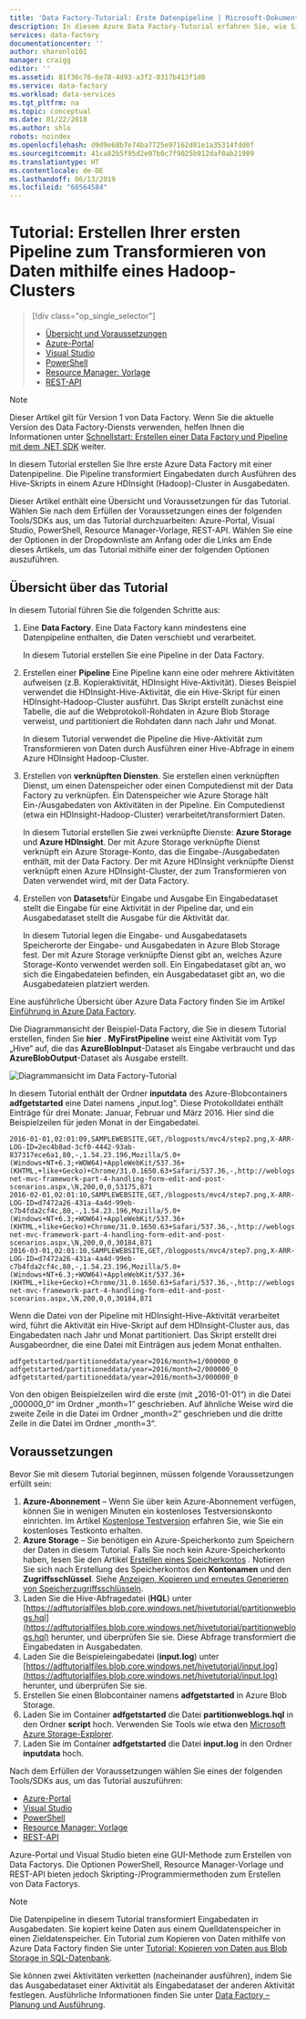 ```yaml
---
title: 'Data Factory-Tutorial: Erste Datenpipeline | Microsoft-Dokumentation'
description: In diesem Azure Data Factory-Tutorial erfahren Sie, wie Sie eine Data Factory erstellen und planen, die Daten unter Verwendung eines Hive-Skripts in einem Hadoop-Cluster verarbeitet.
services: data-factory
documentationcenter: ''
author: sharonlo101
manager: craigg
editor: ''
ms.assetid: 81f36c76-6e78-4d93-a3f2-0317b413f1d0
ms.service: data-factory
ms.workload: data-services
ms.tgt_pltfrm: na
ms.topic: conceptual
ms.date: 01/22/2018
ms.author: shlo
robots: noindex
ms.openlocfilehash: d9d9e68b7e74ba7725e97162d01e1a35314fdd0f
ms.sourcegitcommit: 41ca82b5f95d2e07b0c7f9025b912daf0ab21909
ms.translationtype: HT
ms.contentlocale: de-DE
ms.lasthandoff: 06/13/2019
ms.locfileid: "60564584"
---
```

# <a name="tutorial-build-your-first-pipeline-to-transform-data-using-hadoop-cluster"></a>Tutorial: Erstellen Ihrer ersten Pipeline zum Transformieren von Daten mithilfe eines Hadoop-Clusters
> [!div class="op_single_selector"]
> * [Übersicht und Voraussetzungen](data-factory-build-your-first-pipeline.md)
> * [Azure-Portal](data-factory-build-your-first-pipeline-using-editor.md)
> * [Visual Studio](data-factory-build-your-first-pipeline-using-vs.md)
> * [PowerShell](data-factory-build-your-first-pipeline-using-powershell.md)
> * [Resource Manager: Vorlage](data-factory-build-your-first-pipeline-using-arm.md)
> * [REST-API](data-factory-build-your-first-pipeline-using-rest-api.md)


> [!NOTE]
> Dieser Artikel gilt für Version 1 von Data Factory. Wenn Sie die aktuelle Version des Data Factory-Diensts verwenden, helfen Ihnen die Informationen unter [Schnellstart: Erstellen einer Data Factory und Pipeline mit dem .NET SDK](../quickstart-create-data-factory-dot-net.md) weiter.

In diesem Tutorial erstellen Sie Ihre erste Azure Data Factory mit einer Datenpipeline. Die Pipeline transformiert Eingabedaten durch Ausführen des Hive-Skripts in einem Azure HDInsight (Hadoop)-Cluster in Ausgabedaten.  

Dieser Artikel enthält eine Übersicht und Voraussetzungen für das Tutorial. Wählen Sie nach dem Erfüllen der Voraussetzungen eines der folgenden Tools/SDKs aus, um das Tutorial durchzuarbeiten: Azure-Portal, Visual Studio, PowerShell, Resource Manager-Vorlage, REST-API. Wählen Sie eine der Optionen in der Dropdownliste am Anfang oder die Links am Ende dieses Artikels, um das Tutorial mithilfe einer der folgenden Optionen auszuführen.    

## <a name="tutorial-overview"></a>Übersicht über das Tutorial
In diesem Tutorial führen Sie die folgenden Schritte aus:

1. Eine **Data Factory**. Eine Data Factory kann mindestens eine Datenpipeline enthalten, die Daten verschiebt und verarbeitet. 

    In diesem Tutorial erstellen Sie eine Pipeline in der Data Factory. 
2. Erstellen einer **Pipeline** Eine Pipeline kann eine oder mehrere Aktivitäten aufweisen (z.B. Kopieraktivität, HDInsight Hive-Aktivität). Dieses Beispiel verwendet die HDInsight-Hive-Aktivität, die ein Hive-Skript für einen HDInsight-Hadoop-Cluster ausführt. Das Skript erstellt zunächst eine Tabelle, die auf die Webprotokoll-Rohdaten in Azure Blob Storage verweist, und partitioniert die Rohdaten dann nach Jahr und Monat.

    In diesem Tutorial verwendet die Pipeline die Hive-Aktivität zum Transformieren von Daten durch Ausführen einer Hive-Abfrage in einem Azure HDInsight Hadoop-Cluster. 
3. Erstellen von **verknüpften Diensten**. Sie erstellen einen verknüpften Dienst, um einen Datenspeicher oder einen Computedienst mit der Data Factory zu verknüpfen. Ein Datenspeicher wie Azure Storage hält Ein-/Ausgabedaten von Aktivitäten in der Pipeline. Ein Computedienst (etwa ein HDInsight-Hadoop-Cluster) verarbeitet/transformiert Daten.

    In diesem Tutorial erstellen Sie zwei verknüpfte Dienste: **Azure Storage** und **Azure HDInsight**. Der mit Azure Storage verknüpfte Dienst verknüpft ein Azure Storage-Konto, das die Eingabe-/Ausgabedaten enthält, mit der Data Factory. Der mit Azure HDInsight verknüpfte Dienst verknüpft einen Azure HDInsight-Cluster, der zum Transformieren von Daten verwendet wird, mit der Data Factory. 
3. Erstellen von **Datasets**für Eingabe und Ausgabe Ein Eingabedataset stellt die Eingabe für eine Aktivität in der Pipeline dar, und ein Ausgabedataset stellt die Ausgabe für die Aktivität dar.

    In diesem Tutorial legen die Eingabe- und Ausgabedatasets Speicherorte der Eingabe- und Ausgabedaten in Azure Blob Storage fest. Der mit Azure Storage verknüpfte Dienst gibt an, welches Azure Storage-Konto verwendet werden soll. Ein Eingabedataset gibt an, wo sich die Eingabedateien befinden, ein Ausgabedataset gibt an, wo die Ausgabedateien platziert werden. 


Eine ausführliche Übersicht über Azure Data Factory finden Sie im Artikel [Einführung in Azure Data Factory](data-factory-introduction.md).
  
Die Diagrammansicht der Beispiel-Data Factory, die Sie in diesem Tutorial erstellen, finden Sie **hier** . **MyFirstPipeline** weist eine Aktivität vom Typ „Hive“ auf, die das **AzureBlobInput**-Dataset als Eingabe verbraucht und das **AzureBlobOutput**-Dataset als Ausgabe erstellt. 

![Diagrammansicht im Data Factory-Tutorial](media/data-factory-build-your-first-pipeline/data-factory-tutorial-diagram-view.png)


In diesem Tutorial enthält der Ordner **inputdata** des Azure-Blobcontainers **adfgetstarted** eine Datei namens „input.log“. Diese Protokolldatei enthält Einträge für drei Monate: Januar, Februar und März 2016. Hier sind die Beispielzeilen für jeden Monat in der Eingabedatei. 

```
2016-01-01,02:01:09,SAMPLEWEBSITE,GET,/blogposts/mvc4/step2.png,X-ARR-LOG-ID=2ec4b8ad-3cf0-4442-93ab-837317ece6a1,80,-,1.54.23.196,Mozilla/5.0+(Windows+NT+6.3;+WOW64)+AppleWebKit/537.36+(KHTML,+like+Gecko)+Chrome/31.0.1650.63+Safari/537.36,-,http://weblogs.asp.net/sample/archive/2007/12/09/asp-net-mvc-framework-part-4-handling-form-edit-and-post-scenarios.aspx,\N,200,0,0,53175,871 
2016-02-01,02:01:10,SAMPLEWEBSITE,GET,/blogposts/mvc4/step7.png,X-ARR-LOG-ID=d7472a26-431a-4a4d-99eb-c7b4fda2cf4c,80,-,1.54.23.196,Mozilla/5.0+(Windows+NT+6.3;+WOW64)+AppleWebKit/537.36+(KHTML,+like+Gecko)+Chrome/31.0.1650.63+Safari/537.36,-,http://weblogs.asp.net/sample/archive/2007/12/09/asp-net-mvc-framework-part-4-handling-form-edit-and-post-scenarios.aspx,\N,200,0,0,30184,871
2016-03-01,02:01:10,SAMPLEWEBSITE,GET,/blogposts/mvc4/step7.png,X-ARR-LOG-ID=d7472a26-431a-4a4d-99eb-c7b4fda2cf4c,80,-,1.54.23.196,Mozilla/5.0+(Windows+NT+6.3;+WOW64)+AppleWebKit/537.36+(KHTML,+like+Gecko)+Chrome/31.0.1650.63+Safari/537.36,-,http://weblogs.asp.net/sample/archive/2007/12/09/asp-net-mvc-framework-part-4-handling-form-edit-and-post-scenarios.aspx,\N,200,0,0,30184,871
```

Wenn die Datei von der Pipeline mit HDInsight-Hive-Aktivität verarbeitet wird, führt die Aktivität ein Hive-Skript auf dem HDInsight-Cluster aus, das Eingabedaten nach Jahr und Monat partitioniert. Das Skript erstellt drei Ausgabeordner, die eine Datei mit Einträgen aus jedem Monat enthalten.  

```
adfgetstarted/partitioneddata/year=2016/month=1/000000_0
adfgetstarted/partitioneddata/year=2016/month=2/000000_0
adfgetstarted/partitioneddata/year=2016/month=3/000000_0
```

Von den obigen Beispielzeilen wird die erste (mit „2016-01-01“) in die Datei „000000_0“ im Ordner „month=1“ geschrieben. Auf ähnliche Weise wird die zweite Zeile in die Datei im Ordner „month=2“ geschrieben und die dritte Zeile in die Datei im Ordner „month=3“.  

## <a name="prerequisites"></a>Voraussetzungen
Bevor Sie mit diesem Tutorial beginnen, müssen folgende Voraussetzungen erfüllt sein:

1. **Azure-Abonnement** – Wenn Sie über kein Azure-Abonnement verfügen, können Sie in wenigen Minuten ein kostenloses Testversionskonto einrichten. Im Artikel [Kostenlose Testversion](https://azure.microsoft.com/pricing/free-trial/) erfahren Sie, wie Sie ein kostenloses Testkonto erhalten.
2. **Azure Storage** – Sie benötigen ein Azure-Speicherkonto zum Speichern der Daten in diesem Tutorial. Falls Sie noch kein Azure-Speicherkonto haben, lesen Sie den Artikel [Erstellen eines Speicherkontos](../../storage/common/storage-quickstart-create-account.md) . Notieren Sie sich nach Erstellung des Speicherkontos den **Kontonamen** und den **Zugriffsschlüssel**. Siehe [Anzeigen, Kopieren und erneutes Generieren von Speicherzugriffsschlüsseln](../../storage/common/storage-account-manage.md#access-keys).
3. Laden Sie die Hive-Abfragedatei (**HQL**) unter [https://adftutorialfiles.blob.core.windows.net/hivetutorial/partitionweblogs.hql](https://adftutorialfiles.blob.core.windows.net/hivetutorial/partitionweblogs.hql) herunter, und überprüfen Sie sie. Diese Abfrage transformiert die Eingabedaten in Ausgabedaten. 
4. Laden Sie die Beispieleingabedatei (**input.log**) unter [https://adftutorialfiles.blob.core.windows.net/hivetutorial/input.log](https://adftutorialfiles.blob.core.windows.net/hivetutorial/input.log) herunter, und überprüfen Sie sie.
5. Erstellen Sie einen Blobcontainer namens **adfgetstarted** in Azure Blob Storage. 
6. Laden Sie im Container **adfgetstarted** die Datei **partitionweblogs.hql** in den Ordner **script** hoch. Verwenden Sie Tools wie etwa den [Microsoft Azure Storage-Explorer](https://storageexplorer.com/). 
7. Laden Sie im Container **adfgetstarted** die Datei **input.log** in den Ordner **inputdata** hoch. 

Nach dem Erfüllen der Voraussetzungen wählen Sie eines der folgenden Tools/SDKs aus, um das Tutorial auszuführen: 

- [Azure-Portal](data-factory-build-your-first-pipeline-using-editor.md)
- [Visual Studio](data-factory-build-your-first-pipeline-using-vs.md)
- [PowerShell](data-factory-build-your-first-pipeline-using-powershell.md)
- [Resource Manager: Vorlage](data-factory-build-your-first-pipeline-using-arm.md)
- [REST-API](data-factory-build-your-first-pipeline-using-rest-api.md)

Azure-Portal und Visual Studio bieten eine GUI-Methode zum Erstellen von Data Factorys. Die Optionen PowerShell, Resource Manager-Vorlage und REST-API bieten jedoch Skripting-/Programmiermethoden zum Erstellen von Data Factorys.

> [!NOTE]
> Die Datenpipeline in diesem Tutorial transformiert Eingabedaten in Ausgabedaten. Sie kopiert keine Daten aus einem Quelldatenspeicher in einen Zieldatenspeicher. Ein Tutorial zum Kopieren von Daten mithilfe von Azure Data Factory finden Sie unter [Tutorial: Kopieren von Daten aus Blob Storage in SQL-Datenbank](data-factory-copy-data-from-azure-blob-storage-to-sql-database.md).
> 
> Sie können zwei Aktivitäten verketten (nacheinander ausführen), indem Sie das Ausgabedataset einer Aktivität als Eingabedataset der anderen Aktivität festlegen. Ausführliche Informationen finden Sie unter [Data Factory – Planung und Ausführung](data-factory-scheduling-and-execution.md). 





  
